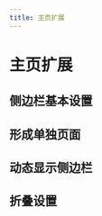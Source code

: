 ```yaml
---
title: 主页扩展
---
```


# 主页扩展 <Badge type="tip" text="^1.9.0" />

## 侧边栏基本设置

## 形成单独页面

## 动态显示侧边栏

## 折叠设置

